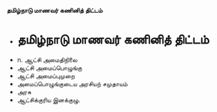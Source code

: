 **தமிழ்நாடு மாணவர் கணினித் திட்டம்**
- # தமிழ்நாடு மாணவர் கணினித் திட்டம்
- n. ஆட்சி அமைதிநிலை
- ஆட்சி அமைப்பொழுங்கு
- ஆட்சி அமைப்புமுறை
- அமைப்பொழுங்குடைய அரசியற் சமுதாயம்
- அரசு
- ஆட்சிக்குரிய இனக்குழு.

